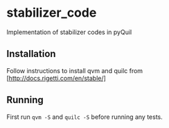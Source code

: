 # stabilizer_code
Implementation of stabilizer codes in pyQuil

## Installation
Follow instructions to install qvm and quilc from [http://docs.rigetti.com/en/stable/]

## Running
First run `qvm -S` and `quilc -S` before running any tests.
